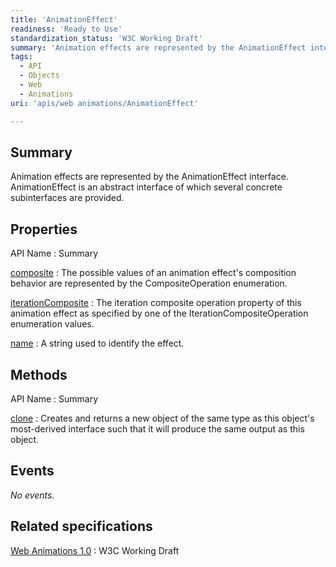 ```yaml
---
title: 'AnimationEffect'
readiness: 'Ready to Use'
standardization_status: 'W3C Working Draft'
summary: 'Animation effects are represented by the AnimationEffect interface. AnimationEffect is an abstract interface of which several concrete subinterfaces are provided.'
tags:
  - API
  - Objects
  - Web
  - Animations
uri: 'apis/web animations/AnimationEffect'

---
```

## Summary

Animation effects are represented by the AnimationEffect interface. AnimationEffect is an abstract interface of which several concrete subinterfaces are provided.

## Properties

API Name
:   Summary

[composite](/apis/web_animations/AnimationEffect/composite)
:   The possible values of an animation effect's composition behavior are represented by the CompositeOperation enumeration.

[iterationComposite](/apis/web_animations/AnimationEffect/iterationComposite)
:   The iteration composite operation property of this animation effect as specified by one of the IterationCompositeOperation enumeration values.

[name](/apis/web_animations/AnimationEffect/name)
:   A string used to identify the effect.

## Methods

API Name
:   Summary

[clone](/apis/web_animations/AnimationEffect/clone)
:   Creates and returns a new object of the same type as this object's most-derived interface such that it will produce the same output as this object.

## Events

*No events.*

## Related specifications

[Web Animations 1.0](http://www.w3.org/TR/web-animations/)
:   W3C Working Draft
